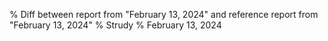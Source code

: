 % Diff between report from "February 13, 2024" and reference report from "February 13, 2024"
% Strudy
% February 13, 2024


